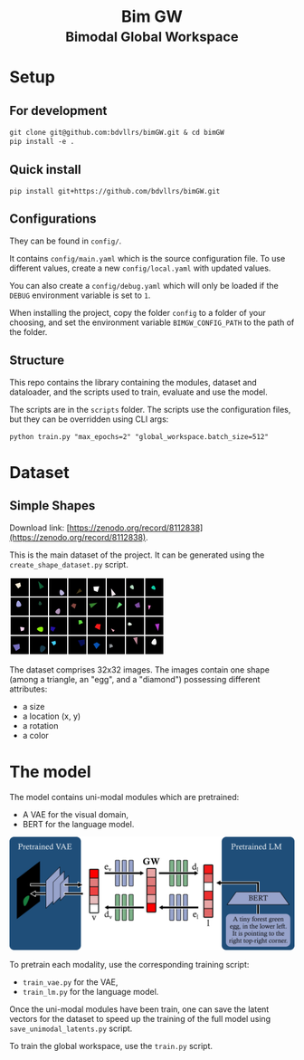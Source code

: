 <div align="center">
    <h1>Bim GW<br><small>Bimodal Global Workspace</small></h1>
</div>

# Setup

## For development

```
git clone git@github.com:bdvllrs/bimGW.git & cd bimGW
pip install -e .
```

## Quick install

```
pip install git+https://github.com/bdvllrs/bimGW.git
```

## Configurations

They can be found in `config/`.

It contains `config/main.yaml` which is the source configuration file. To use
different values,
create a new `config/local.yaml` with updated values.

You can also create a `config/debug.yaml` which will only be loaded if
the `DEBUG` environment
variable is set to `1`.

When installing the project, copy the folder `config` to a folder of your
choosing, and set the environment
variable `BIMGW_CONFIG_PATH` to the path of the folder.

## Structure

This repo contains the library containing the modules, dataset and dataloader,
and the scripts used to train,
evaluate and use the model.

The scripts are in the `scripts` folder.
The scripts use the configuration files, but they can be overridden using CLI
args:

```
python train.py "max_epochs=2" "global_workspace.batch_size=512"
```

# Dataset
## Simple Shapes
Download link: [https://zenodo.org/record/8112838](https://zenodo.org/record/8112838).

This is the main dataset of the project. It can be
generated using the `create_shape_dataset.py`
script.

![Some validation examples of the shapes dataset](images/shapes_dataset.png)

The dataset comprises 32x32 images. The images contain one shape (among a
triangle, an "egg", and a "diamond")
possessing different attributes:

- a size
- a location (x, y)
- a rotation
- a color

# The model

The model contains uni-modal modules which are pretrained:

- A VAE for the visual domain,
- BERT for the language model.

![Diagram of the model](images/model.png)

To pretrain each modality, use the corresponding training script:

- `train_vae.py` for the VAE,
- `train_lm.py` for the language model.

Once the uni-modal modules have been train, one can save the latent vectors for
the dataset to speed up the training
of the full model using `save_unimodal_latents.py` script.

To train the global workspace, use the `train.py` script.
